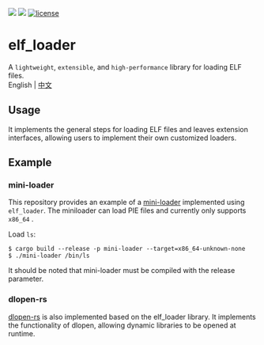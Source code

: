 [![](https://img.shields.io/crates/v/elf_loader.svg)](https://crates.io/crates/elf_loader)
[![](https://img.shields.io/crates/d/elf_loader.svg)](https://crates.io/crates/elf_loader)
[![license](https://img.shields.io/crates/l/elf_loader.svg)](https://crates.io/crates/elf_loader)
# elf_loader
A `lightweight`, `extensible`, and `high-performance` library for loading ELF files.    
English | [中文](README_zh.md)
## Usage
It implements the general steps for loading ELF files and leaves extension interfaces, allowing users to implement their own customized loaders.
## Example
### mini-loader
This repository provides an example of a [mini-loader](https://github.com/weizhiao/elf_loader/tree/main/mini-loader) implemented using `elf_loader`. The miniloader can load PIE files and currently only supports   `x86_64` .

Load `ls`:

```shell
$ cargo build --release -p mini-loader --target=x86_64-unknown-none
$ ./mini-loader /bin/ls
``` 
It should be noted that mini-loader must be compiled with the release parameter.
### dlopen-rs
[dlopen-rs](https://crates.io/crates/dlopen-rs) is also implemented based on the elf_loader library. It implements the functionality of dlopen, allowing dynamic libraries to be opened at runtime.